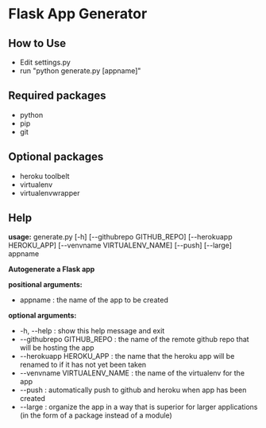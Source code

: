 # Flask App Generator

## How to Use

+ Edit settings.py
+ run "python generate.py [appname]"

## Required packages

+ python
+ pip
+ git

## Optional packages

+ heroku toolbelt
+ virtualenv
+ virtualenvwrapper

## Help

**usage:** generate.py [-h] [--githubrepo GITHUB_REPO] [--herokuapp HEROKU_APP]
                   [--venvname VIRTUALENV_NAME] [--push] [--large]
                   appname

**Autogenerate a Flask app**

**positional arguments:**
+ appname : the name of the app to be created

**optional arguments:**
+ -h, --help : show this help message and exit
+ --githubrepo GITHUB_REPO : the name of the remote github repo that will be hosting the app
+ --herokuapp HEROKU_APP : the name that the heroku app will be renamed to if it has not yet been taken
+ --venvname VIRTUALENV_NAME : the name of the virtualenv for the app
+ --push : automatically push to github and heroku when app has been created
+ --large : organize the app in a way that is superior for larger applications (in the form of a package instead of a module)
